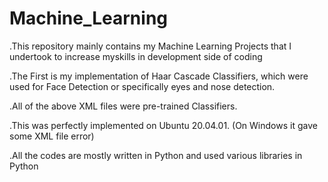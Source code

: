 # Machine_Learning

.This repository mainly contains my Machine Learning Projects that I undertook to increase myskills in development side of coding

.The First is my implementation of Haar Cascade Classifiers, which were used for Face Detection or specifically eyes and nose detection.

.All of the above XML files were pre-trained Classifiers.

.This was perfectly implemented on Ubuntu 20.04.01. (On Windows it gave some XML file error)

.All the codes are mostly written in Python and used various libraries in Python
